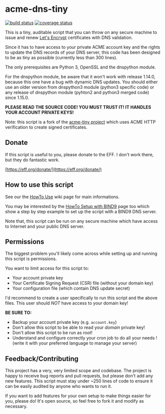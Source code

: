 # acme-dns-tiny

[![build status](https://projects.adorsaz.ch/adrien/acme-dns-tiny/badges/master/build.svg)](https://projects.adorsaz.ch/adrien/acme-dns-tiny/commits/master)
[![coverage status](https://projects.adorsaz.ch/adrien/acme-dns-tiny/badges/master/coverage.svg)](https://projects.adorsaz.ch/adrien/acme-dns-tiny/commits/master)

This is a tiny, auditable script that you can throw on any secure machine to
issue and renew [Let's Encrypt](https://letsencrypt.org/) certificates with DNS
validation.

Since it has to have access to your private ACME account key and the
rights to update the DNS records of your DNS server, this code has been designed
to be as tiny as possible (currently less than 300 lines).

The only prerequisites are Python 3, OpenSSL and the dnspython module.

For the dnspython module, be aware that it won't work with release 1.14.0,
because this one have a bug with dynamic DNS updates.
You should either use an older version from dnspython3 module (python3 specific
code) or any release of dnspython module (pyhton2 and python3 merged code) since
1.15.0.

**PLEASE READ THE SOURCE CODE! YOU MUST TRUST IT!
IT HANDLES YOUR ACCOUNT PRIVATE KEYS!**

Note: this script is a fork of the [acme-tiny project](https://github.com/diafygi/acme-tiny)
which uses ACME HTTP verification to create signed certificates.

## Donate

If this script is useful to you, please donate to the EFF. I don't work there,
but they do fantastic work.

[https://eff.org/donate/](https://eff.org/donate/)

## How to use this script

See our the [HowTo Use](https://projects.adorsaz.ch/adrien/acme-dns-tiny/wikis/howto-use) wiki page for main informations.

You may be interested by the [HowTo Setup with BIND9](https://projects.adorsaz.ch/adrien/acme-dns-tiny/wikis/howto-setup-with-bind9)
page too which show a step by step example to set up the script
with a BIND9 DNS server.

Note that, this script can be run on any secure machine which have access to
Internet and your public DNS server.

## Permissions

The biggest problem you'll likely come across while setting up and running this
script is permissions.

You want to limit access for this script to:
* Your account private key
* Your Certificate Signing Request (CSR) file (without your domain key)
* Your configuration file (which contain DNS update secret)

I'd recommend to create a user specifically to run this script and the
above files. This user should *NOT* have access to your domain key!

**BE SURE TO:**
* Backup your account private key (e.g. `account.key`)
* Don't allow this script to be able to read your *domain* private key!
* Don't allow this script to be run as *root*!
* Understand and configure correctly your cron job to do all your needs !
(write it with your preferred language to manage your server)

## Feedback/Contributing

This project has a very, very limited scope and codebase. The project is happy
to receive bug reports and pull requests, but please don't add any new features.
This script must stay under ~250 lines of code to ensure it can be easily
audited by anyone who wants to run it.

If you want to add features for your own setup to make things easier for you,
please do! It's open source, so feel free to fork it and modify as necessary.


